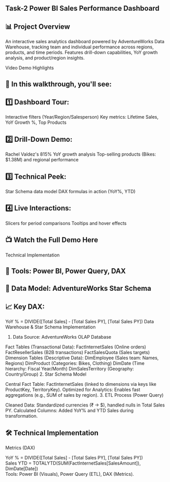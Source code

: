 ## Task-2 Power BI Sales Performance Dashboard
## 📊 Project Overview
An interactive sales analytics dashboard powered by AdventureWorks Data Warehouse, tracking team and individual performance across regions, products, and time periods. Features drill-down capabilities, YoY growth analysis, and product/region insights.

Video Demo Highlights
## 🎥 In this walkthrough, you'll see:
## 1️⃣ Dashboard Tour:

Interactive filters (Year/Region/Salesperson)
Key metrics: Lifetime Sales, YoY Growth %, Top Products
## 2️⃣ Drill-Down Demo:

Rachel Valdez's 815% YoY growth analysis
Top-selling products (Bikes: $1.38M) and regional performance
## 3️⃣ Technical Peek:

Star Schema data model
DAX formulas in action (YoY%, YTD)
## 4️⃣ Live Interactions:

Slicers for period comparisons
Tooltips and hover effects
## 📺 Watch the Full Demo Here

Technical Implementation
## 🔧 Tools: Power BI, Power Query, DAX
## 📂 Data Model: AdventureWorks Star Schema
## 📈 Key DAX:

YoY % = DIVIDE([Total Sales] - [Total Sales PY], [Total Sales PY])
Data Warehouse & Star Schema Implementation
1. Data Source: AdventureWorks OLAP Database

Fact Tables (Transactional Data):
FactInternetSales (Online orders)
FactResellerSales (B2B transactions)
FactSalesQuota (Sales targets)
Dimension Tables (Descriptive Data):
DimEmployee (Sales team: Names, Regions)
DimProduct (Categories: Bikes, Clothing)
DimDate (Time hierarchy: Fiscal Year/Month)
DimSalesTerritory (Geography: Country/Group)
2. Star Schema Model

Central Fact Table: FactInternetSales (linked to dimensions via keys like ProductKey, TerritoryKey).
Optimized for Analytics: Enables fast aggregations (e.g., SUM of sales by region).
3. ETL Process (Power Query)

Cleaned Data: Standardized currencies (₹ → $), handled nulls in Total Sales PY.
Calculated Columns: Added YoY% and YTD Sales during transformation.
## 🛠️ Technical Implementation
Metrics (DAX)

YoY % = DIVIDE([Total Sales] - [Total Sales PY], [Total Sales PY])  
Sales YTD = TOTALYTD(SUM(FactInternetSales[SalesAmount]), DimDate[Date])  
Tools: Power BI (Visuals), Power Query (ETL), DAX (Metrics).
